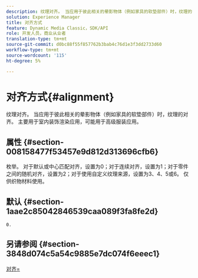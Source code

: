 ```yaml
---
description: 纹理对齐。 当应用于彼此相关的晕影物体（例如家具的软垫部件）时，纹理的对齐。 主要用于室内装饰渲染应用，可能用于高级服装应用。
solution: Experience Manager
title: 对齐方式
feature: Dynamic Media Classic，SDK/API
role: 开发人员，商业从业者
translation-type: tm+mt
source-git-commit: d0bc88f55f857762b3bab4c76d1e3f3dd2733d60
workflow-type: tm+mt
source-wordcount: '115'
ht-degree: 5%

---
```



# 对齐方式{#alignment}

纹理对齐。 当应用于彼此相关的晕影物体（例如家具的软垫部件）时，纹理的对齐。 主要用于室内装饰渲染应用，可能用于高级服装应用。

## 属性 {#section-008158477f53457e9d812d313696cfb6}

枚举。 对于默认或中心匹配对齐，设置为0；对于连续对齐，设置为1；对于零件之间的随机对齐，设置为2；对于使用自定义纹理来源，设置为3、4、5或6。 仅供织物材料使用。

## 默认 {#section-1aae2c85042846539caa089f3fa8fe2d}

`0.`

## 另请参阅 {#section-3848d074c5a54c9885e7dc074f6eeec1}

[对齐=](../../../../../ir-api/http-protocol/image-rendering-api-ref/c-ir-http-protocol-ref/c-ir-http-protocol-command-reference/r-ir-align.md#reference-4d63baa522ce42f9b15167ba34c5c6a7)
